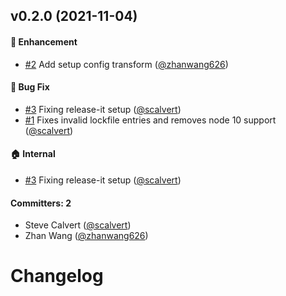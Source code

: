 
## v0.2.0 (2021-11-04)

#### :rocket: Enhancement
* [#2](https://github.com/babel-plugin-ember-test-metadata/babel-plugin-ember-test-metadata-codemod/pull/2) Add setup config transform ([@zhanwang626](https://github.com/zhanwang626))

#### :bug: Bug Fix
* [#3](https://github.com/babel-plugin-ember-test-metadata/babel-plugin-ember-test-metadata-codemod/pull/3) Fixing release-it setup ([@scalvert](https://github.com/scalvert))
* [#1](https://github.com/babel-plugin-ember-test-metadata/babel-plugin-ember-test-metadata-codemod/pull/1) Fixes invalid lockfile entries and removes node 10 support ([@scalvert](https://github.com/scalvert))

#### :house: Internal
* [#3](https://github.com/babel-plugin-ember-test-metadata/babel-plugin-ember-test-metadata-codemod/pull/3) Fixing release-it setup ([@scalvert](https://github.com/scalvert))

#### Committers: 2
- Steve Calvert ([@scalvert](https://github.com/scalvert))
- Zhan Wang ([@zhanwang626](https://github.com/zhanwang626))


# Changelog
